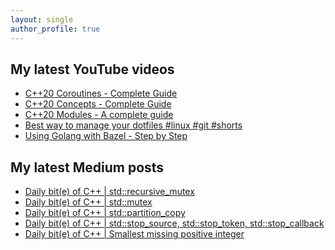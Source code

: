 ```yaml
---
layout: single
author_profile: true
---
```


## My latest YouTube videos

<!--START_SECTION:youtube-->
* [C++20 Coroutines - Complete Guide](https://www.youtube.com/watch?v=w-dmOHhBX9o)
* [C++20 Concepts  - Complete Guide](https://www.youtube.com/watch?v=1So7onMFxJM)
* [C++20 Modules - A complete guide](https://www.youtube.com/watch?v=WRCwciJ5MTE)
* [Best way to manage your dotfiles #linux #git #shorts](https://www.youtube.com/watch?v=LHrB4TcU1JM)
* [Using Golang with Bazel - Step by Step](https://www.youtube.com/watch?v=mXLrk0ipwz4)
<!--END_SECTION:youtube-->

## My latest Medium posts

<!--START_SECTION:medium-->
* [Daily bit(e) of C++ | std::recursive_mutex](https://medium.com/@simontoth/daily-bit-e-of-c-std-recursive-mutex-dd9b84f38f8d?source=rss-1e1de1006a93------2)
* [Daily bit(e) of C++ | std::mutex](https://medium.com/@simontoth/daily-bit-e-of-c-std-mutex-558fe54c9dc3?source=rss-1e1de1006a93------2)
* [Daily bit(e) of C++ | std::partition_copy](https://medium.com/@simontoth/daily-bit-e-of-c-std-partition-copy-a7b7aed1a995?source=rss-1e1de1006a93------2)
* [Daily bit(e) of C++ | std::stop_source, std::stop_token, std::stop_callback](https://medium.com/@simontoth/daily-bit-e-of-c-std-stop-source-std-stop-token-std-stop-callback-d69d3ebe8e36?source=rss-1e1de1006a93------2)
* [Daily bit(e) of C++ | Smallest missing positive integer](https://medium.com/@simontoth/daily-bit-e-of-c-smallest-missing-positive-integer-7f066807db9?source=rss-1e1de1006a93------2)
<!--END_SECTION:medium-->